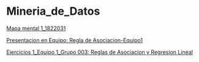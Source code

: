 # Mineria_de_Datos
[Mapa mental 1_1822031](https://github.com/Andrea-Lopez/Mineria_de_Datos/blob/master/1822031_MapaMental1.pdf)

[Presentacion en Equipo: Regla de Asociacion-Equipo1](https://github.com/FranciscoGSA1816358/Mineria_de_datos/blob/master/Presentaci%C3%B3n_Reglas%20de%20Asociaci%C3%B3n_2.pdf)

[Ejercicios 1_Equipo 1_Grupo 003: Reglas de Asociacion y Regresion Lineal](https://github.com/FranciscoGSA1816358/Mineria_de_datos/blob/master/Ejercicios1_%201_%20003.pdf.pdf)
